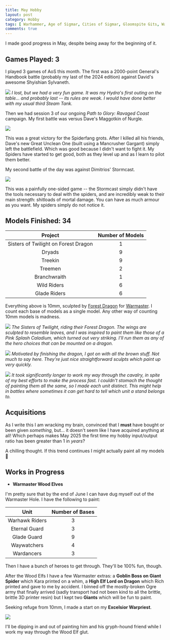 ```yaml
---
title: May Hobby
layout: post
category: Hobby
tags: [ Warhammer, Age of Sigmar, Cities of Sigmar, Gloomspite Gits, Warmaster, Wood Elfs ]
comments: true
---
```


I made good progress in May, despite being away for the beginning of it.

<!--more-->

## Games Played: 3

I played 3 games of AoS this month. The first was a 2000-point General's Handbook battle (probably my last of the 2024 edition) against David's awesome Shyishian Sylvaneth.

![](/images/2025/05/may-hobby/cities-v-sylvaneth.jpg)
*I lost, but we had a very fun game. It was my Hydra's first outing on the table... and probably last -- its rules are weak. I would have done better with my usual third Steam Tank.*

Then we had session 3 of our ongoing *Path to Glory: Ravaged Coast* campaign. My first battle was versus Dave's Maggotkin of Nurgle.

![](/images/2025/05/may-hobby/spiders-v-nurgle.jpg)

This was a great victory for the Spiderfang grots. After I killed all his friends, Dave's new Great Unclean One (built using a Mancrusher Gargant) simply left the battlefield. Which was good because I didn't want to fight it. My Spiders have started to get good, both as they level up and as I learn to pilot them better.

My second battle of the day was against Dimitrios' Stormcast.

![](/images/2025/05/may-hobby/spiders-v-stormcast.jpg)

This was a painfully one-sided game -- the Stormcast simply didn't have the tools necessary to deal with the spiders, and are incredibly weak to their main strength: shitloads of mortal damage. You can have as much armour as you want. My spiders simply do not notice it.

## Models Finished: 34

|               Project                | Number of Models |
| :----------------------------------: | :--------------: |
| Sisters of Twilight on Forest Dragon |        1         |
|                Dryads                |        9         |
|               Treekin                |        9         |
|               Treemen                |        2         |
|             Branchwraith             |        1         |
|             Wild Riders              |        6         |
|             Glade Riders             |        6         |

Everything above is 10mm, sculpted by [Forest Dragon](https://forestdragon.gumroad.com/) for [Warmaster](https://www.wm-revolution.com/). I count each base of models as a single model. Any other way of counting 10mm models is madness.

![](/images/2025/05/may-hobby/sisters.jpg)
*The Sisters of Twilight, riding their Forest Dragon. The wings are sculpted to resemble leaves, and I was inspired to paint them like those of a Pink Splash Caladium, which turned out very striking. I'll run them as any of the hero choices that can be mounted on a dragon.*

![](/images/2025/05/may-hobby/forest-spirits.jpg)
*Motivated by finishing the dragon, I got on with all the brown stuff. Not much to say here. They're just nice straightforward sculpts which paint up very quickly.*

![](/images/2025/05/may-hobby/cavalry.jpg)
*It took significantly longer to work my way through the cavalry, in spite of my best efforts to make the process fast. I couldn't stomach the thought of painting them all the same, so I made each unit distinct. This might help in battles where sometimes it can get hard to tell which unit a stand belongs to.*

## Acquisitions

As I write this I am wracking my brain, convinced that I **must** have bought or been given *something*, but... it doesn't seem like I have acquired anything at all! Which perhaps makes May 2025 the first time my hobby input/output ratio has been greater than 1 in *years*?

A chilling thought. If this trend continues I might actually paint all my models 🤮

## Works in Progress

- **Warmaster Wood Elves**

I'm pretty sure that by the end of June I can have dug myself out of the Warmaster Hole. I have the following to paint:

|      Unit       | Number of Bases |
| :-------------: | :-------------: |
| Warhawk Riders  |        3        |
|  Eternal Guard  |        3        |
|   Glade Guard   |        9        |
|   Waywatchers   |        4        |
|   Wardancers    |        3        |

Then I have a bunch of heroes to get through. They'll be 100% fun, though.

After the Wood Elfs I have a few Warmaster extras: a **Goblin Boss on Giant Spider** which Kara printed on a whim, a **High Elf Lord on Dragon** which Rich printed and gave to me by accident. I binned off the mostly-broken Ogre army that finally arrived (sadly transport had not been kind to all the brittle, brittle 3D printer resin) but I kept two **Giants** which will be fun to paint.

Seeking refuge from 10mm, I made a start on my **Excelsior Warpriest**. 

![](/images/2025/05/may-hobby/warpriest.jpg)

I'll be dipping in and out of painting him and his gryph-hound friend while I work my way through the Wood Elf glut.